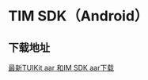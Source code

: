 # TIM SDK（Android）

## 下载地址

[最新TUIKit aar 和IM SDK aar下载](https://imsdk-1252463788.cos.ap-guangzhou.myqcloud.com/4.6.1/TIM_SDK_Android_latest_aar.zip)
